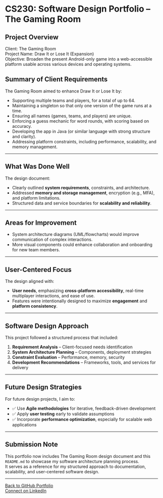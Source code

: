 # CS230: Software Design Portfolio – The Gaming Room

##  Project Overview

Client: The Gaming Room  
Project Name: Draw It or Lose It (Expansion)  
Objective: Broaden the present Android-only game into a web-accessible platform usable across various devices and operating systems.



##  Summary of Client Requirements

The Gaming Room aimed to enhance Draw It or Lose It by:
- Supporting multiple teams and players, for a total of up to 64.
- Maintaining a singleton so that only one version of the game runs at a time.
- Ensuring all names (games, teams, and players) are unique.
- Enforcing a guess mechanic for word rounds, with scoring based on accuracy.
- Developing the app in Java (or similar language with strong structure and clarity).
- Addressing platform constraints, including performance, scalability, and memory management.

---

##  What Was Done Well

The design document:
- Clearly outlined **system requirements**, constraints, and architecture.
- Addressed **memory and storage management**, encryption (e.g., MFA), and platform limitations.
- Structured data and service boundaries for **scalability and reliability**.

---

##  Areas for Improvement

- System architecture diagrams (UML/flowcharts) would improve communication of complex interactions.
- More visual components could enhance collaboration and onboarding for new team members.

---

##  User-Centered Focus

The design aligned with:
- **User needs**, emphasizing **cross-platform accessibility**, real-time multiplayer interactions, and ease of use.
- Features were intentionally designed to maximize **engagement** and **platform consistency**.

---

##  Software Design Approach

This project followed a structured process that included:

1. **Requirement Analysis** – Client-focused needs identification  
2. **System Architecture Planning** – Components, deployment strategies  
3. **Constraint Evaluation** – Performance, memory, security  
4. **Development Recommendations** – Frameworks, tools, and services for delivery

---

##  Future Design Strategies

For future design projects, I aim to:
- ✅ Use **Agile methodologies** for iterative, feedback-driven development
- ✅ Apply **user testing** early to validate assumptions
- ✅ Incorporate **performance optimization**, especially for scalable web applications

---

##  Submission Note

This portfolio now includes The Gaming Room design document and this `README.md` to showcase my software architecture planning process.  
It serves as a reference for my structured approach to documentation, scalability, and user-centered software design.

---

 [Back to GitHub Portfolio](https://github.com/nchutto)  
 [Connect on LinkedIn](https://linkedin.com/in/nicole-hutto-17b953b8)
